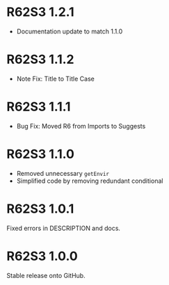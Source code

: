 # R62S3 1.2.1

* Documentation update to match 1.1.0

# R62S3 1.1.2

* Note Fix: Title to Title Case

# R62S3 1.1.1

* Bug Fix: Moved R6 from Imports to Suggests

# R62S3 1.1.0

* Removed unnecessary `getEnvir`
* Simplified code by removing redundant conditional

# R62S3 1.0.1

Fixed errors in DESCRIPTION and docs.

# R62S3 1.0.0

Stable release onto GitHub.